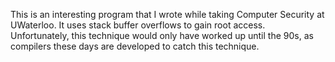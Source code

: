 This is an interesting program that I wrote while taking Computer Security at UWaterloo. It uses stack buffer overflows to gain root access. Unfortunately, this technique would only have worked up until the 90s, as compilers these days are developed to catch this technique.
